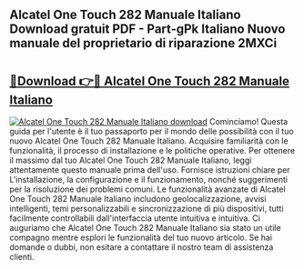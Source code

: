 ## Alcatel One Touch 282 Manuale Italiano Download gratuit PDF - Part-gPk Italiano Nuovo manuale del proprietario di riparazione 2MXCi

# <h2><a href="http://dfaa8dm.blite.top/?on=Alcatel+One+Touch+282+Manuale+Italiano">🔗Download 👉🔴 Alcatel One Touch 282 Manuale Italiano</a></h2>

[![Alcatel One Touch 282 Manuale Italiano download](https://i.imgur.com/lujVjoI.png)](http://dfaa8dm.blite.top/?on=Alcatel+One+Touch+282+Manuale+Italiano)
Cominciamo! Questa guida per l'utente è il tuo passaporto per il mondo delle possibilità con il tuo nuovo Alcatel One Touch 282 Manuale Italiano. Acquisire familiarità con le funzionalità, il processo di installazione e le politiche operative. Per ottenere il massimo dal tuo Alcatel One Touch 282 Manuale Italiano, leggi attentamente questo manuale prima dell'uso. Fornisce istruzioni chiare per L'installazione, la configurazione e il funzionamento, nonché suggerimenti per la risoluzione dei problemi comuni. Le funzionalità avanzate di Alcatel One Touch 282 Manuale Italiano includono geolocalizzazione, avvisi intelligenti, temi personalizzabili e sincronizzazione di più dispositivi, tutti facilmente controllabili dall'interfaccia utente intuitiva e intuitiva. Ci auguriamo che Alcatel One Touch 282 Manuale Italiano sia stato un utile compagno mentre esplori le funzionalità del tuo nuovo articolo. Se hai domande o dubbi, non esitare a contattare il nostro team di assistenza clienti.
